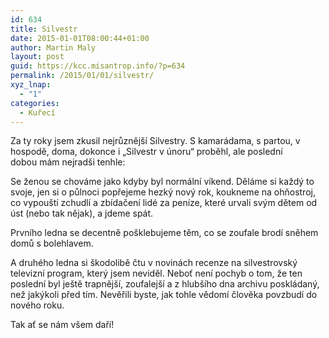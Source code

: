 ```yaml
---
id: 634
title: Silvestr
date: 2015-01-01T08:00:44+01:00
author: Martin Maly
layout: post
guid: https://kcc.misantrop.info/?p=634
permalink: /2015/01/01/silvestr/
xyz_lnap:
  - "1"
categories:
  - Kuřecí
---
```

Za ty roky jsem zkusil nejrůznější Silvestry. S kamarádama, s partou, v hospodě, doma, dokonce i &#8222;Silvestr v únoru&#8220; proběhl, ale poslední dobou mám nejradši tenhle:

Se ženou se chováme jako kdyby byl normální víkend. Děláme si každý to svoje, jen si o půlnoci popřejeme hezký nový rok, koukneme na ohňostroj, co vypouští zchudlí a zbídačení lidé za peníze, které urvali svým dětem od úst (nebo tak nějak), a jdeme spát.

Prvního ledna se decentně pošklebujeme těm, co se zoufale brodí sněhem domů s bolehlavem.

A druhého ledna si škodolibě čtu v novinách recenze na silvestrovský televizní program, který jsem neviděl. Neboť není pochyb o tom, že ten poslední byl ještě trapnější, zoufalejší a z hlubšího dna archivu poskládaný, než jakýkoli před tím. Nevěřili byste, jak tohle vědomí člověka povzbudí do nového roku.

Tak ať se nám všem daří!